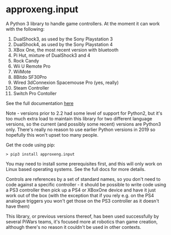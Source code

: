# approxeng.input

A Python 3 library to handle game controllers. At the moment it can work with the following:

1) DualShock3, as used by the Sony Playstation 3
2) DualShock4, as used by the Sony Playstation 4
3) XBox One, the most recent version with bluetooth
4) Pi Hut, mixture of DualShock3 and 4
5) Rock Candy
6) Wii U Remote Pro
7) WiiMote
8) 8Bitdo SF30Pro
9) Wired 3dConnexion Spacemouse Pro (yes, really)
10) Steam Controller
11) Switch Pro Contoller

See the full documentation [here](http://approxeng.github.io/approxeng.input/)

Note - versions prior to 2.2 had some level of support for Python2, but it's too much extra load to maintain this
library for two different language versions, so the current (and possibly some recent) versions are Python3 only. 
There's really no reason to use earlier Python versions in 2019 so hopefully this won't upset too many people.

Get the code using pip:

```
> pip3 install approxeng.input
```

You may need to install some prerequisites first, and this will only work on Linux based 
operating systems. See the full docs for more details.

Controls are references by a set of standard names, so you don't need to code against a specific
controller - it should be possible to write code using a PS3 controller then pick up a PS4 or XBoxOne
device and have it just work out of the box (with the exception that if you rely e.g. on the PS4
analogue triggers you won't get those on the PS3 controller as it doesn't have them)

This library, or previous versions thereof, has been used successfully by several PiWars teams, 
it's focused more at robotics than game creation, although there's no reason it couldn't be used in other contexts.

